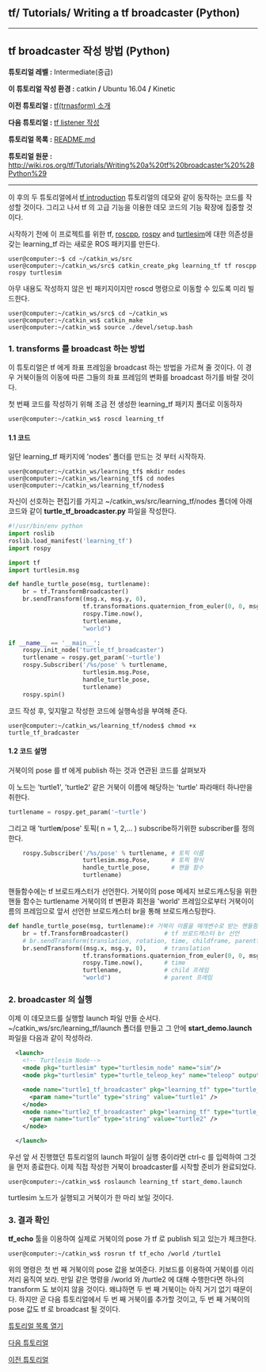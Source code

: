 ## tf/ Tutorials/ Writing a tf broadcaster (Python)



---


## tf broadcaster 작성 방법 (Python)

**튜토리얼 레벨 :**  Intermediate(중급)

**이 튜토리얼 작성 환경 :**  catkin **/** Ubuntu 16.04 **/** Kinetic

**이전 튜토리얼 :** [tf(trnasform) 소개](./tf_0_Instroduction.md)

**다음 튜토리얼 :** [tf listener 작성](./tf_2_listener.md)

**튜토리얼 목록 :** [README.md](../README.md)

**튜토리얼 원문 :** <http://wiki.ros.org/tf/Tutorials/Writing%20a%20tf%20broadcaster%20%28Python%29>

------

이 후의 두 튜토리얼에서 [tf introduction](http://wiki.ros.org/tf/Tutorials/Introduction%20to%20tf) 튜토리얼의 데모와 같이 동작하는 코드를 작성할 것이다. 그리고 나서 tf 의 고급 기능을 이용한 데모 코드의 기능 확장에 집중할 것이다.

시작하기 전에 이 프로젝트를 위한  tf, [roscpp](http://wiki.ros.org/roscpp), [rospy](http://wiki.ros.org/rospy) and [turtlesim](./turtlesim.md)에 대한 의존성을 갖는 learning_tf 라는 새로운 ROS 패키지를 만든다.

```
user@computer:~$ cd ~/catkin_ws/src
user@computer:~/catkin_ws/src$ catkin_create_pkg learning_tf tf roscpp rospy turtlesim
```

아무 내용도 작성하지 않은 빈 패키지이지만 roscd 명령으로 이동할 수 있도록 미리 빌드한다.

```
user@computer:~/catkin_ws/src$ cd ~/catkin_ws
user@computer:~/catkin_ws$ catkin_make
user@computer:~/catkin_ws$ source ./devel/setup.bash
```



### 1. transforms 를 broadcast 하는 방법 

이 튜토리얼은 tf 에게 좌표 프레임을 broadcast 하는 방법을 가르쳐 줄 것이다. 이 경우 거북이들의 이동에 따른 그들의 좌표 프레임의 변화를 broadcast 하기를 바랄 것이다.

첫 번째 코드를 작성하기 위해 조금 전 생성한 learning_tf 패키지 폴더로 이동하자

```
user@computer:~/catkin_ws$ roscd learning_tf
```



#### 1.1 코드

일단 learning_tf 패키지에 'nodes' 폴더를 만드는 것 부터 시작하자.

```
user@computer:~/catkin_ws/learning_tf$ mkdir nodes
user@computer:~/catkin_ws/learning_tf$ cd nodes
user@computer:~/catkin_ws/learning_tf/nodes$
```

자신이 선호하는 편집기를 가지고 ~/catkin_ws/src/learning_tf/nodes 폴더에 아래 코드와 같이 **turtle_tf_broadcaster.py** 파일을 작성한다.


```python
#!/usr/bin/env python  
import roslib
roslib.load_manifest('learning_tf')
import rospy

import tf
import turtlesim.msg

def handle_turtle_pose(msg, turtlename):
    br = tf.TransformBroadcaster()
    br.sendTransform((msg.x, msg.y, 0),
                     tf.transformations.quaternion_from_euler(0, 0, msg.theta),
                     rospy.Time.now(),
                     turtlename,
                     "world")

if __name__ == '__main__':
    rospy.init_node('turtle_tf_broadcaster')
    turtlename = rospy.get_param('~turtle')
    rospy.Subscriber('/%s/pose' % turtlename,
                     turtlesim.msg.Pose,
                     handle_turtle_pose,
                     turtlename)
    rospy.spin()
```

코드 작성 후, 잊지말고 작성한 코드에 실행속성을 부여해 준다.

```
user@computer:~/catkin_ws/learning_tf/nodes$ chmod +x turtle_tf_bradcaster
```



#### 1.2 코드 설명

거북이의 pose 를 tf 에게 publish 하는 것과 연관된 코드를 살펴보자

이 노드는 'turtle1', 'turtle2' 같은 거북이 이름에 해당하는 'turtle' 파라매터 하나만을 취한다.

```python
turtlename = rospy.get_param('~turtle')
```

그리고 매 'turtle**n**/pose' 토픽( n = 1, 2,... ) subscribe하기위한 subscriber를 정의한다.  

```python
    rospy.Subscriber('/%s/pose' % turtlename, # 토픽 이름
                     turtlesim.msg.Pose,      # 토픽 형식
                     handle_turtle_pose,      # 핸들 함수
                     turtlename)
```

핸들함수에는 tf 브로드캐스터가 선언한다. 거북이의 pose 메세지 브로드캐스팅을 위한 핸들 함수는 turtlename 거북이의 tf 변환과 회전을 'world' 프레임으로부터 거북이이름의 프레임으로 앞서 선언한 브로드캐스터 br을 통해 브로드캐스팅한다.

```python
def handle_turtle_pose(msg, turtlename):# 거북이 이름을 매개변수로 받는 핸들함수 정의
	br = tf.TransformBroadcaster()          # tf 브로드캐스터 br 선언
    # br.sendTransform(translation, rotation, time, childframe, parentframe)
	br.sendTransform((msg.x, msg.y, 0),     # translation
                     tf.transformations.quaternion_from_euler(0, 0, msg.theta), # rotation
                     rospy.Time.now(),		# time
                     turtlename,			# child 프레임
                     "world")				# parent 프레임
```



### 2. broadcaster 의 실행

이제 이 데모코드를 실행할 launch 파일 만들 순서다. ~/catkin_ws/src/learning_tf/launch 폴더를 만들고 그 안에 **start_demo.launch** 파일을 다음과 같이 작성하라.

```xml
  <launch>
    <!-- Turtlesim Node-->
    <node pkg="turtlesim" type="turtlesim_node" name="sim"/>
    <node pkg="turtlesim" type="turtle_teleop_key" name="teleop" output="screen"/>

    <node name="turtle1_tf_broadcaster" pkg="learning_tf" type="turtle_tf_broadcaster.py" respawn="false" output="screen" >
      <param name="turtle" type="string" value="turtle1" />
    </node>
    <node name="turtle2_tf_broadcaster" pkg="learning_tf" type="turtle_tf_broadcaster.py" respawn="false" output="screen" >
      <param name="turtle" type="string" value="turtle2" /> 
    </node>

  </launch>
```

우선 앞 서 진행했던 튜토리얼의 launch 파일이 실행 중이라면 ctrl-c 를 입력하여 그것을 먼저 종료한다. 이제 직접 작성한 거북이 broadcaster를 시작할 준비가 완료되었다.

```
user@computer:~/catkin_ws$ roslaunch learning_tf start_demo.launch
```

turtlesim 노드가 실행되고 거북이가 한 마리 보일 것이다.



### 3. 결과 확인

**tf_echo** 툴을 이용하여 실제로 거북이의 pose 가 tf 로 publish 되고 있는가 체크한다.

```
user@computer:~/catkin_ws$ rosrun tf tf_echo /world /turtle1
```

위의 명령은 첫 번 째 거북이의 pose 값을 보여준다. 키보드를 이용하여 거북이를 이리저리 움직여 보라. 만일 같은 명령을 /world 와 /turtle2 에 대해 수행한다면 하나의 transform 도 보이지 않을 것이다. 왜냐하면 두 번 째 거북이는 아직 거기 없기 때문이다. 하지만 곧 다음 튜토리얼에서 두 번 째 거북이를 추가할 것이고, 두 번 째 거북이의 pose 값도 tf 로 broadcast 될 것이다.



[튜토리얼 목록 열기](../README.md)



[다음 튜토리얼](./tf_2_listener.md)

[이전 튜토리얼](./tf_0_Instroduction.md)

